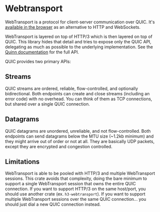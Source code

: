 # Webtransport

WebTransport is a protocol for client-server communication over QUIC.
It's [available in the browser](https://caniuse.com/webtransport) as an alternative to HTTP and WebSockets.

WebTransport is layered on top of HTTP/3 which is then layered on top of QUIC.
This library hides that detail and tries to expose only the QUIC API, delegating as much as possible to the underlying implementation.
See the [Quinn documentation](https://docs.rs/quinn/latest/quinn/) for the full API.

QUIC provides two primary APIs:

## Streams

QUIC streams are ordered, reliable, flow-controlled, and optionally bidirectional.
Both endpoints can create and close streams (including an error code) with no overhead.
You can think of them as TCP connections, but shared over a single QUIC connection.

## Datagrams

QUIC datagrams are unordered, unreliable, and not flow-controlled.
Both endpoints can send datagrams below the MTU size (~1.2kb minimum) and they might arrive out of order or not at all.
They are basically UDP packets, except they are encrypted and congestion controlled.

## Limitations

WebTransport is able to be pooled with HTTP/3 and multiple WebTransport sessions.
This crate avoids that complexity, doing the bare minimum to support a single WebTransport session that owns the entire QUIC connection.
If you want to support HTTP/3 on the same host/port, you should use another crate (ex. `h3-webtransport`).
If you want to support multiple WebTransport sessions over the same QUIC connection... you should just dial a new QUIC connection instead.
